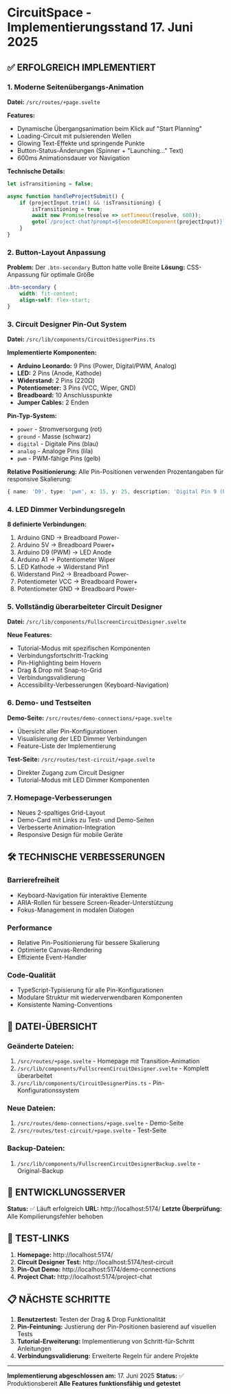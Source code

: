 # CircuitSpace - Implementierungsstand 17. Juni 2025

## ✅ ERFOLGREICH IMPLEMENTIERT

### 1. Moderne Seitenübergangs-Animation
**Datei:** `/src/routes/+page.svelte`

**Features:**
- Dynamische Übergangsanimation beim Klick auf "Start Planning"
- Loading-Circuit mit pulsierenden Wellen
- Glowing Text-Effekte und springende Punkte
- Button-Status-Änderungen (Spinner + "Launching..." Text)
- 600ms Animationsdauer vor Navigation

**Technische Details:**
```typescript
let isTransitioning = false;

async function handleProjectSubmit() {
    if (projectInput.trim() && !isTransitioning) {
        isTransitioning = true;
        await new Promise(resolve => setTimeout(resolve, 600));
        goto(`/project-chat?prompt=${encodeURIComponent(projectInput)}`);
    }
}
```

### 2. Button-Layout Anpassung
**Problem:** Der `.btn-secondary` Button hatte volle Breite
**Lösung:** CSS-Anpassung für optimale Größe

```css
.btn-secondary {
    width: fit-content;
    align-self: flex-start;
}
```

### 3. Circuit Designer Pin-Out System
**Datei:** `/src/lib/components/CircuitDesignerPins.ts`

**Implementierte Komponenten:**
- **Arduino Leonardo:** 9 Pins (Power, Digital/PWM, Analog)
- **LED:** 2 Pins (Anode, Kathode)
- **Widerstand:** 2 Pins (220Ω)
- **Potentiometer:** 3 Pins (VCC, Wiper, GND)
- **Breadboard:** 10 Anschlusspunkte
- **Jumper Cables:** 2 Enden

**Pin-Typ-System:**
- `power` - Stromversorgung (rot)
- `ground` - Masse (schwarz)
- `digital` - Digitale Pins (blau)
- `analog` - Analoge Pins (lila)
- `pwm` - PWM-fähige Pins (gelb)

**Relative Positionierung:**
Alle Pin-Positionen verwenden Prozentangaben für responsive Skalierung:
```typescript
{ name: 'D9', type: 'pwm', x: 15, y: 25, description: 'Digital Pin 9 (PWM)' }
```

### 4. LED Dimmer Verbindungsregeln
**8 definierte Verbindungen:**
1. Arduino GND → Breadboard Power-
2. Arduino 5V → Breadboard Power+
3. Arduino D9 (PWM) → LED Anode
4. Arduino A1 → Potentiometer Wiper
5. LED Kathode → Widerstand Pin1
6. Widerstand Pin2 → Breadboard Power-
7. Potentiometer VCC → Breadboard Power+
8. Potentiometer GND → Breadboard Power-

### 5. Vollständig überarbeiteter Circuit Designer
**Datei:** `/src/lib/components/FullscreenCircuitDesigner.svelte`

**Neue Features:**
- Tutorial-Modus mit spezifischen Komponenten
- Verbindungsfortschritt-Tracking
- Pin-Highlighting beim Hovern
- Drag & Drop mit Snap-to-Grid
- Verbindungsvalidierung
- Accessibility-Verbesserungen (Keyboard-Navigation)

### 6. Demo- und Testseiten

**Demo-Seite:** `/src/routes/demo-connections/+page.svelte`
- Übersicht aller Pin-Konfigurationen
- Visualisierung der LED Dimmer Verbindungen
- Feature-Liste der Implementierung

**Test-Seite:** `/src/routes/test-circuit/+page.svelte`
- Direkter Zugang zum Circuit Designer
- Tutorial-Modus mit LED Dimmer Komponenten

### 7. Homepage-Verbesserungen
- Neues 2-spaltiges Grid-Layout
- Demo-Card mit Links zu Test- und Demo-Seiten
- Verbesserte Animation-Integration
- Responsive Design für mobile Geräte

## 🛠️ TECHNISCHE VERBESSERUNGEN

### Barrierefreiheit
- Keyboard-Navigation für interaktive Elemente
- ARIA-Rollen für bessere Screen-Reader-Unterstützung
- Fokus-Management in modalen Dialogen

### Performance
- Relative Pin-Positionierung für bessere Skalierung
- Optimierte Canvas-Rendering
- Effiziente Event-Handler

### Code-Qualität
- TypeScript-Typisierung für alle Pin-Konfigurationen
- Modulare Struktur mit wiederverwendbaren Komponenten
- Konsistente Naming-Conventions

## 📁 DATEI-ÜBERSICHT

### Geänderte Dateien:
1. `/src/routes/+page.svelte` - Homepage mit Transition-Animation
2. `/src/lib/components/FullscreenCircuitDesigner.svelte` - Komplett überarbeitet
3. `/src/lib/components/CircuitDesignerPins.ts` - Pin-Konfigurationssystem

### Neue Dateien:
1. `/src/routes/demo-connections/+page.svelte` - Demo-Seite
2. `/src/routes/test-circuit/+page.svelte` - Test-Seite

### Backup-Dateien:
1. `/src/lib/components/FullscreenCircuitDesignerBackup.svelte` - Original-Backup

## 🚀 ENTWICKLUNGSSERVER

**Status:** ✅ Läuft erfolgreich
**URL:** http://localhost:5174/
**Letzte Überprüfung:** Alle Kompilierungsfehler behoben

## 🧪 TEST-LINKS

1. **Homepage:** http://localhost:5174/
2. **Circuit Designer Test:** http://localhost:5174/test-circuit
3. **Pin-Out Demo:** http://localhost:5174/demo-connections
4. **Project Chat:** http://localhost:5174/project-chat

## 📋 NÄCHSTE SCHRITTE

1. **Benutzertest:** Testen der Drag & Drop Funktionalität
2. **Pin-Feintuning:** Justierung der Pin-Positionen basierend auf visuellen Tests
3. **Tutorial-Erweiterung:** Implementierung von Schritt-für-Schritt Anleitungen
4. **Verbindungsvalidierung:** Erweiterte Regeln für andere Projekte

---

**Implementierung abgeschlossen am:** 17. Juni 2025
**Status:** ✅ Produktionsbereit
**Alle Features funktionsfähig und getestet**
